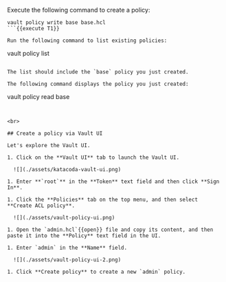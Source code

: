 Execute the following command to create a policy:

```
vault policy write base base.hcl
```{{execute T1}}

Run the following command to list existing policies:

```
vault policy list
```{{execute T1}}

The list should include the `base` policy you just created.

The following command displays the policy you just created:

```
vault policy read base
```{{execute T1}}


<br>

## Create a policy via Vault UI

Let's explore the Vault UI.

1. Click on the **Vault UI** tab to launch the Vault UI.

  ![](./assets/katacoda-vault-ui.png)

1. Enter **`root`** in the **Token** text field and then click **Sign In**.

1. Click the **Policies** tab on the top menu, and then select **Create ACL policy**.

  ![](./assets/vault-policy-ui.png)

1. Open the `admin.hcl`{{open}} file and copy its content, and then paste it into the **Policy** text field in the UI.

1. Enter `admin` in the **Name** field.

  ![](./assets/vault-policy-ui-2.png)

1. Click **Create policy** to create a new `admin` policy.
